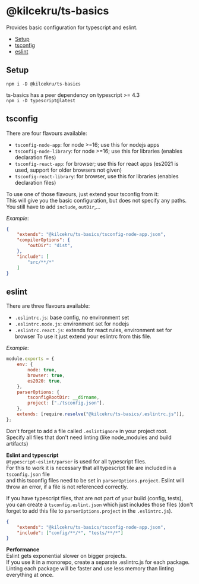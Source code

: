 # @kilcekru/ts-basics

Provides basic configuration for typescript and eslint.

- [Setup](#setup)
- [tsconfig](#tsconfig)
- [eslint](#eslint)

## Setup

`npm i -D @kilcekru/ts-basics`

ts-basics has a peer dependency on typescript >= 4.3  
`npm i -D typescript@latest`

## tsconfig

There are four flavours available:
- `tsconfig-node-app`: for node >=16; use this for nodejs apps
- `tsconfig-node-library`: for node >=16; use this for libraries (enables declaration files)
- `tsconfig-react-app`: for browser; use this for react apps (es2021 is used, support for older browsers not given)
- `tsconfig-react-library`: for browser, use this for libraries (enables declaration files)

To use one of those flavours, just extend your tsconfig from it:  
This will give you the basic configuration, but does not specify any paths.  
You still have to add `include`, `outDir`,...

*Example*:
```json
{
	"extends": "@kilcekru/ts-basics/tsconfig-node-app.json",
	"compilerOptions": {
		"outDir": "dist",
	},
	"include": [
		"src/**/*"
	]
}
```

## eslint

There are three flavours available:
- `.eslintrc.js`: base config, no environment set
- `.eslintrc.node.js`: environment set for nodejs
- `.eslintrc.react.js`: extends for react rules, environment set for browser
To use it just extend your eslintrc from this file.

*Example*:
```js
module.exports = {
	env: {
		node: true,
		browser: true,
		es2020: true,
	},
	parserOptions: {
		tsconfigRootDir: __dirname,
		project: ["./tsconfig.json"],
	},
	extends: [require.resolve("@kilcekru/ts-basics/.eslintrc.js")],
};
```

Don't forget to add a file called `.eslintignore` in your project root.  
Specify all files that don't need linting (like node_modules and build artifacts)

**Eslint and typescript**  
`@typescript-eslint/parser` is used for all typescript files.  
For this to work it is necessary that all typescript file are included in a `tsconfig.json` file  
and this tsconfig files need to be set in `parserOptions.project`.
Eslint will throw an error, if a file is not referenced correctly.

If you have typescript files, that are not part of your build (config, tests),  
you can create a `tsconfig.eslint.json` which just includes those files (don't forget to add this file to `parserOptions.project` in the `.eslintrc.js`).
```json
{
	"extends": "@kilcekru/ts-basics/tsconfig-node-app.json",
	"include": ["config/**/*", "tests/**/*"]
}
```

**Performance**  
Eslint gets exponential slower on bigger projects.  
If you use it in a monorepo, create a separate .eslintrc.js for each package.  
Linting each package will be faster and use less memory than linting everything at once.
